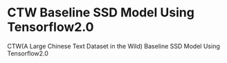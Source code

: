 # CTW Baseline SSD Model Using Tensorflow2.0
CTW(A Large Chinese Text Dataset in the Wild) Baseline SSD Model Using Tensorflow2.0